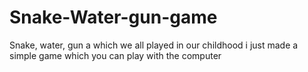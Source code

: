# Snake-Water-gun-game
Snake, water, gun a which we all played in our childhood i just made a simple game which you can play with the computer
